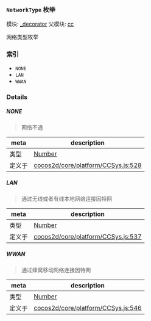 ### `NetworkType` 枚举



模块: [_decorator](../modules/_decorator.md)
父模块: [cc](../modules/cc.md)


网络类型枚举


### 索引
  - `NONE`
  - `LAN`
  - `WWAN`

### Details


##### NONE

> 网络不通

| meta | description |
|------|-------------|
| 类型 | <a href="https://developer.mozilla.org/en/JavaScript/Reference/Global_Objects/Number" class="crosslink external" target="_blank">Number</a> |
| 定义于 | [cocos2d/core/platform/CCSys.js:528](https://github.com/cocos-creator/engine/blob/d6ec4c03aa86f40af14d21ef9f059fed5e540c58/cocos2d/core/platform/CCSys.js#L528) |



##### LAN

> 通过无线或者有线本地网络连接因特网

| meta | description |
|------|-------------|
| 类型 | <a href="https://developer.mozilla.org/en/JavaScript/Reference/Global_Objects/Number" class="crosslink external" target="_blank">Number</a> |
| 定义于 | [cocos2d/core/platform/CCSys.js:537](https://github.com/cocos-creator/engine/blob/d6ec4c03aa86f40af14d21ef9f059fed5e540c58/cocos2d/core/platform/CCSys.js#L537) |



##### WWAN

> 通过蜂窝移动网络连接因特网

| meta | description |
|------|-------------|
| 类型 | <a href="https://developer.mozilla.org/en/JavaScript/Reference/Global_Objects/Number" class="crosslink external" target="_blank">Number</a> |
| 定义于 | [cocos2d/core/platform/CCSys.js:546](https://github.com/cocos-creator/engine/blob/d6ec4c03aa86f40af14d21ef9f059fed5e540c58/cocos2d/core/platform/CCSys.js#L546) |


